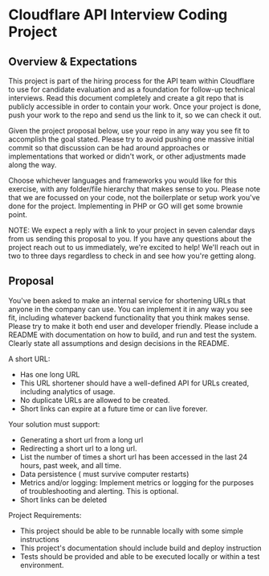 # Cloudflare API Interview Coding Project 
## Overview & Expectations
This project is part of the hiring process for the API team within Cloudflare to use for candidate evaluation and as a foundation for follow-up technical interviews. Read this document completely and create a git repo that is publicly accessible in order to contain your work. Once your project is done, push your work to the repo and send us the link to it, so we can check it out. 

Given the project proposal below, use your repo in any way you see fit to accomplish the goal stated. Please try to avoid pushing one massive initial commit so that discussion can be had around approaches or implementations that worked or didn't work, or other adjustments made along the way. 


Choose whichever languages and frameworks you would like for this exercise, with any folder/file hierarchy that makes sense to you. Please note that we are focussed on your code, not the boilerplate or setup work you've done for the project. Implementing in PHP or GO will get some brownie point.

NOTE: We expect a reply with a link to your project in seven calendar days from us sending this proposal to you. If you have any questions about the project reach out to us immediately, we're excited to help! We'll reach out in two to three days regardless to check in and see how you're getting along.
 
## Proposal

You've been asked to make an internal service for shortening URLs that anyone in the company can use. You can implement it in any way you see fit, including whatever backend functionality that you think makes sense. Please try to make it both end user and developer friendly. Please include a README with documentation on how to build, and run and test the system. Clearly state all assumptions and design decisions in the README. 

A short URL: 
* Has one long URL 
* This URL shortener should have a well-defined API for URLs created, including analytics of usage.
* No duplicate URLs are allowed to be created.
* Short links can expire at a future time or can live forever.

Your solution must support: 
* Generating a short url from a long url 
* Redirecting a short url to a long url. 
* List the number of times a short url has been accessed in the last 24 hours, past week, and all time. 
* Data persistence ( must survive computer restarts) 
* Metrics and/or logging: Implement metrics or logging for the purposes of troubleshooting and alerting. This is optional.
* Short links can be deleted

Project Requirements:
* This project should be able to be runnable locally with  some simple instructions
* This project's documentation should include build and deploy instruction
* Tests should be provided and able to be executed locally or within a test environment.
